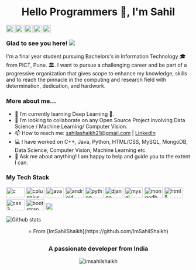 <h1 align="center">Hello Programmers 👋, I'm Sahil</h1>

<a href="https://twitter.com/imsahilshaikh98">
  <img align="left" alt="Sahil's Twitter" width="22px" src="https://cdn.jsdelivr.net/npm/simple-icons@v3/icons/twitter.svg" />
</a>
<a href="https://www.linkedin.com/in/sahilshaikh21/>
  <img align="left" alt="Sahil's Linkdein" width="22px" src="https://cdn.jsdelivr.net/npm/simple-icons@v3/icons/linkedin.svg" />
</a>
<a href="https://github.com/ImSahilShaikh">
  <img align="left" alt="Sahil's Github" width="22px" src="https://cdn.jsdelivr.net/npm/simple-icons@v3/icons/github.svg" />
</a>
<a href="sahilashaikh21@gmail.com">
  <img align="left" alt="'Gmail" width="22px" src="https://cdn.jsdelivr.net/npm/simple-icons@3.1.0/icons/gmail.svg" />
</a>
<a href="https://www.facebook.com/sahilashaikh21/">
  <img align="left" alt="Sahil's Facebook" width="22px" src="https://cdn.jsdelivr.net/npm/simple-icons@v3/icons/facebook.svg" />
</a>
<a href="https://www.hackerrank.com/ImSahilShaikh">
  <img align="left" alt="Sahil's Hackerrank" width="22px" src="https://cdn.jsdelivr.net/npm/simple-icons@v3/icons/hackerrank.svg" />
</a>
<br />

### Glad to see you here! ![](https://visitor-badge.glitch.me/badge?page_id=ImSahilShaikh.ImSahilShaikh)

I'm a final year student pursuing Bachelors's in Information Technology 🎓 from PICT, Pune. 🏛. I want to pursue a challenging career and be part of a progressive organization that gives scope to enhance my knowledge, skills and to reach the pinnacle in the computing and research field with determination, dedication, and hardwork.

### More about me...

- 🌱 I’m currently learning Deep Learning 🚀.
- 👯 I’m looking to collaborate on any Open Source Project involving Data Science / Machine Learning/ Computer Vision.
- 📫 How to reach me: sahilashaikh21@gmail.com | [LinkedIn](https://www.linkedin.com/in/sahilshaikh21/)
- 💻 I have worked on C++, Java, Python, HTML/CSS, MySQL, MongoDB, Data Science, Computer Vision, Machine Learning etc.
- 💬 Ask me about anything! I am happy to help and guide you to the extent I can.

### My Tech Stack

<p align="left">


<img src="https://konpa.github.io/devicon/devicon.git/icons/c/c-original.svg" alt="c" width="50" height="30"/>
<img src="https://konpa.github.io/devicon/devicon.git/icons/cplusplus/cplusplus-original.svg" alt="cplusplus" width="50" height="30"/>
<img src="https://konpa.github.io/devicon/devicon.git/icons/java/java-original-wordmark.svg" alt="java" width="50" height="30"/>
<img src="https://konpa.github.io/devicon/devicon.git/icons/android/android-original-wordmark.svg" alt="android" width="50" height="30"/>
<img src="https://konpa.github.io/devicon/devicon.git/icons/python/python-original-wordmark.svg" alt="python" width="50" height="30"/>
<img src="https://konpa.github.io/devicon/devicon.git/icons/django/django-original.svg" alt="django" width="50" height="30"/>
<img src="https://konpa.github.io/devicon/devicon.git/icons/mysql/mysql-original-wordmark.svg" alt="mysql" width="50" height="30"/>
<img src="https://konpa.github.io/devicon/devicon.git/icons/mongodb/mongodb-original-wordmark.svg" alt="mongodb" width="50" height="30"/>
<img src="https://konpa.github.io/devicon/devicon.git/icons/html5/html5-original-wordmark.svg" alt="html5" width="50" height="30"/>
<img src="https://konpa.github.io/devicon/devicon.git/icons/css3/css3-original-wordmark.svg" alt="css3" width="50" height="30"/>
<img src="https://konpa.github.io/devicon/devicon.git/icons/bootstrap/bootstrap-plain.svg" alt="bootstrap" width="50" height="30"/>
<img src="https://konpa.github.io/devicon/devicon.git/icons/javascript/javascript-original.svg" alt="javascript" width="20" height="20"/>


</p>


![Github stats](https://github-readme-stats.vercel.app/api?username=ImSahilShaikh&show_icons=true&hide_border=true)

<p align ="center">
⭐️ From [ImSahilShaikh](https://github.com/ImSahilShaikh)
</p>
<h3 align="center">A passionate developer from India</h3>
<p align="center"> <img src="https://komarev.com/ghpvc/?username=imsahilshaikh" alt="imsahilshaikh" /> </p>
